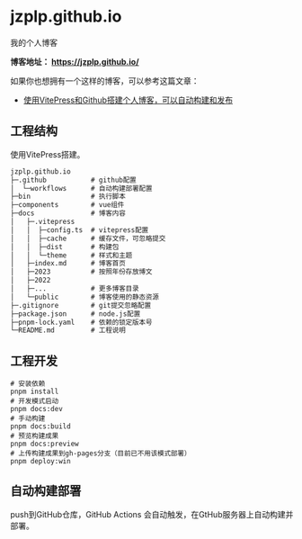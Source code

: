 # jzplp.github.io
我的个人博客

**博客地址： https://jzplp.github.io/** 

如果你也想拥有一个这样的博客，可以参考这篇文章：
* [使用VitePress和Github搭建个人博客，可以自动构建和发布](https://jzplp.github.io/2023/blog-github.html)

## 工程结构
使用VitePress搭建。

```txt
jzplp.github.io
├─.github           # github配置
│  └─workflows      # 自动构建部署配置
├─bin               # 执行脚本
├─components        # vue组件
├─docs              # 博客内容
│   ├─.vitepress    
│   │  ├─config.ts  # vitepress配置
│   │  ├─cache      # 缓存文件，可忽略提交
│   │  ├─dist       # 构建包
│   │  └─theme      # 样式和主题
│   ├─index.md      # 博客首页
│   ├─2023          # 按照年份存放博文
│   ├─2022
│   ├─...           # 更多博客目录
│   └─public        # 博客使用的静态资源
├─.gitignore        # git提交忽略配置
├─package.json      # node.js配置
├─pnpm-lock.yaml    # 依赖的锁定版本号
└─README.md         # 工程说明
```

## 工程开发
```shell
# 安装依赖
pnpm install
# 开发模式启动
pnpm docs:dev
# 手动构建
pnpm docs:build
# 预览构建成果
pnpm docs:preview
# 上传构建成果到gh-pages分支（目前已不用该模式部署）
pnpm deploy:win
```

## 自动构建部署
push到GitHub仓库，GitHub Actions 会自动触发，在GtHub服务器上自动构建并部署。
